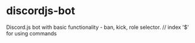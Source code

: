 # discordjs-bot
Discord.js bot with basic functionality - ban, kick, role selector. // index '$' for using commands
